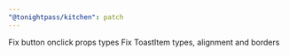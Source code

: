 ```yaml
---
"@tonightpass/kitchen": patch
---
```


Fix button onclick props types
Fix ToastItem types, alignment and borders
